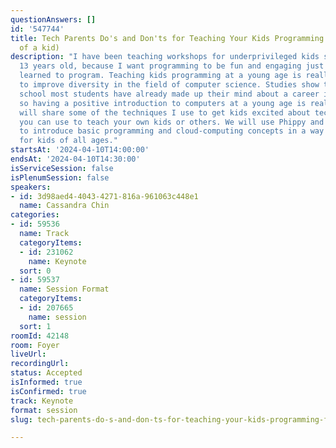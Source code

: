```yaml
---
questionAnswers: []
id: '547744'
title: Tech Parents Do's and Don'ts for Teaching Your Kids Programming (from the perspective
  of a kid)
description: "I have been teaching workshops for underprivileged kids since I was
  13 years old, because I want programming to be fun and engaging just like how I
  learned to program. Teaching kids programming at a young age is really important
  to improve diversity in the field of computer science. Studies show that after middle
  school most students have already made up their mind about a career in computers,
  so having a positive introduction to computers at a young age is really important.\r\n\r\nI
  will share some of the techniques I use to get kids excited about technology, which
  you can use to teach your own kids or others. We will use Phippy and Friends characters
  to introduce basic programming and cloud-computing concepts in a way that is approachable
  for kids of all ages."
startsAt: '2024-04-10T14:00:00'
endsAt: '2024-04-10T14:30:00'
isServiceSession: false
isPlenumSession: false
speakers:
- id: 3d98aed4-4043-4271-816a-961063c448e1
  name: Cassandra Chin
categories:
- id: 59536
  name: Track
  categoryItems:
  - id: 231062
    name: Keynote
  sort: 0
- id: 59537
  name: Session Format
  categoryItems:
  - id: 207665
    name: session
  sort: 1
roomId: 42148
room: Foyer
liveUrl: 
recordingUrl: 
status: Accepted
isInformed: true
isConfirmed: true
track: Keynote
format: session
slug: tech-parents-do-s-and-don-ts-for-teaching-your-kids-programming-from-the-perspective-of-a-kid

---
```

